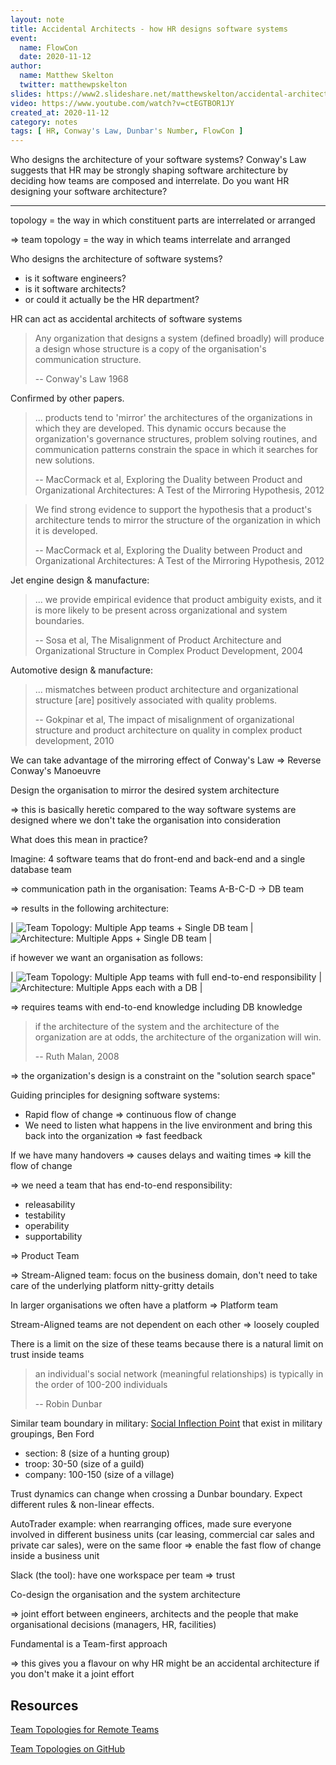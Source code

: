 ```yaml
---
layout: note
title: Accidental Architects - how HR designs software systems
event:
  name: FlowCon
  date: 2020-11-12
author:
  name: Matthew Skelton
  twitter: matthewpskelton
slides: https://www2.slideshare.net/matthewskelton/accidental-architects-how-hr-designs-software-systems-team-topologies-flowconfr-20201112 
video: https://www.youtube.com/watch?v=ctEGTBOR1JY
created_at: 2020-11-12
category: notes
tags: [ HR, Conway's Law, Dunbar's Number, FlowCon ]
---
```


Who designs the architecture of your software systems? Conway's Law suggests that HR may be strongly shaping software architecture by deciding how teams are composed and interrelate. Do you want HR designing your software architecture?

---

topology = the way in which constituent parts are interrelated or arranged

=> team topology = the way in which teams interrelate and arranged

Who designs the architecture of software systems?

- is it software engineers?
- is it software architects?
- or could it actually be the HR department?

HR can act as accidental architects of software systems

> Any organization that designs a system (defined broadly) will produce a design  whose structure is a copy of the organisation's communication structure.
>
> -- Conway's Law 1968

Confirmed by other papers.

> ... products tend to 'mirror' the architectures of the organizations in which they are developed. This dynamic occurs because the organization's governance structures, problem solving routines, and communication patterns constrain the space in which it searches for new solutions.
>
> -- MacCormack et al, Exploring the Duality between Product and Organizational Architectures: A Test of the Mirroring Hypothesis, 2012

> We find strong evidence to support the hypothesis that a product's architecture tends to mirror the structure of the organization in which it is developed.
>
> -- MacCormack et al, Exploring the Duality between Product and Organizational Architectures: A Test of the Mirroring Hypothesis, 2012

Jet engine design & manufacture:

> ... we provide empirical evidence that product ambiguity exists, and it is more likely to be present across organizational and system boundaries.
>
> -- Sosa et al, The Misalignment of Product Architecture and Organizational Structure in Complex Product Development, 2004

Automotive design & manufacture:

> ... mismatches between product architecture and organizational structure [are] positively associated with quality problems.
>
> -- Gokpinar et al, The impact of misalignment of organizational structure and product architecture on quality in complex product development, 2010

We can take advantage of the mirroring effect of Conway's Law
=> Reverse Conway's Manoeuvre

Design the organisation to mirror the desired system architecture

=> this is basically heretic compared to the way software systems are designed where we don't take the organisation into consideration

What does this mean in practice?

Imagine: 4 software teams that do front-end and back-end and a single database team

=> communication path in the organisation: Teams A-B-C-D -> DB team

=> results in the following architecture:

| ![Team Topology: Multiple App teams + Single DB team](/images/flowcon-accidental-architects-how-hr-designs-software-systems/topology-1.png) | ![Architecture: Multiple Apps + Single DB team](/images/flowcon-accidental-architects-how-hr-designs-software-systems/architecture-1.png) |

if however we want an organisation as follows:

| ![Team Topology: Multiple App teams with full end-to-end responsibility](/images/flowcon-accidental-architects-how-hr-designs-software-systems/topology-2.png) | ![Architecture: Multiple Apps each with a DB](/images/flowcon-accidental-architects-how-hr-designs-software-systems/architecture-2.png) |

=> requires teams with end-to-end knowledge including DB knowledge

> if the architecture of the system and the architecture of the organization are at odds, the architecture of the organization will win.
>
> -- Ruth Malan, 2008

=> the organization's design is a constraint on the "solution search space"

Guiding principles for designing software systems:

- Rapid flow of change => continuous flow of change
- We need to listen what happens in the live environment and bring this back into the organization => fast feedback

If we have many handovers => causes delays and waiting times => kill the flow of change

=> we need a team that has end-to-end responsibility:

- releasability
- testability
- operability
- supportability

=> Product Team

=> Stream-Aligned team: focus on the business domain, don't need to take care of the underlying platform nitty-gritty details

In larger organisations we often have a platform => Platform team

Stream-Aligned teams are not dependent on each other => loosely coupled

There is a limit on the size of these teams
because there is a natural limit on trust inside teams

> an individual's social network (meaningful relationships) is typically in the order of 100-200 individuals
>
> -- Robin Dunbar

Similar team boundary in military:
[Social Inflection Point](https://commando.dev/writing/social-inflection-points/) that exist in military groupings, Ben Ford

- section: 8 (size of a hunting group)
- troop: 30-50 (size of a guild)
- company: 100-150 (size of a village)

Trust dynamics can change when crossing a Dunbar boundary. Expect different rules & non-linear effects.

AutoTrader example: when rearranging offices, made sure everyone involved in different business units (car leasing, commercial car sales and private car sales), were on the same floor
=> enable the fast flow of change inside a business unit

Slack (the tool): have one workspace per team => trust

Co-design the organisation and the system architecture

=> joint effort between engineers, architects and the people that make organisational decisions (managers, HR, facilities)

Fundamental is a Team-first approach

=> this gives you a flavour on why HR might be an accidental architecture if you don't make it a joint effort

## Resources

[Team Topologies for Remote Teams](https://teamtopologies.com/remote-first)

[Team Topologies on GitHub](https://github.com/teamtopologies)
